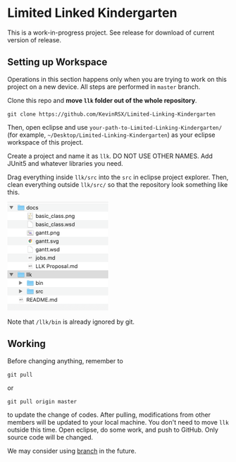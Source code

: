 # Limited Linked Kindergarten

This is a work-in-progress project. See release for download of current version of release.

## Setting up Workspace

Operations in this section happens only when you are trying to work on this project on a new device. All steps are performed in `master` branch.

Clone this repo and **move `llk` folder out of the whole repository**.

```shell
git clone https://github.com/KevinRSX/Limited-Linking-Kindergarten
```

Then, open eclipse and use `your-path-to-Limited-Linking-Kindergarten/` (for example, `~/Desktop/Limited-Linking-Kindergarten`) as your eclipse workspace of this project. 

Create a project and name it as `llk`. DO NOT USE OTHER NAMES. Add JUnit5 and whatever libraries you need.

Drag everything inside `llk/src` into the `src` in eclipse project explorer. Then, clean everything outside `llk/src/` so that the repository look something like this.

<img src="docs/file_structure.png" alt="file_structure" style="zoom:50%;" />

Note that `/llk/bin` is already ignored by git.







## Working

Before changing anything, remember to

```shell
git pull
```

or

```
git pull origin master
```

to update the change of codes. After pulling, modifications from other members will be updated to your local machine. You don't need to move `llk` outside this time. Open eclipse, do some work, and push to GitHub. Only source code will be changed.

We may consider using [branch](https://git-scm.com/book/en/v2/Git-Branching-Basic-Branching-and-Merging) in the future.

